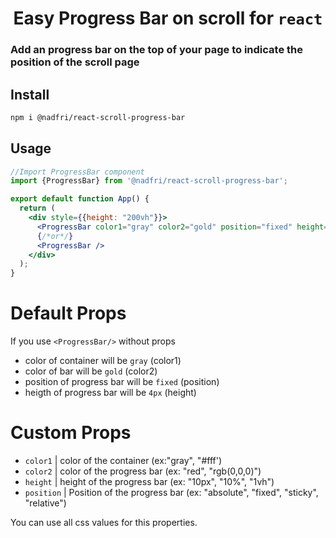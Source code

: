 # <center>Easy Progress Bar on scroll for ```react```</center>

### Add an progress bar on the top of your page to indicate the position of the scroll page

## Install
```bash
npm i @nadfri/react-scroll-progress-bar
```

## Usage
```jsx
//Import ProgressBar component
import {ProgressBar} from '@nadfri/react-scroll-progress-bar';

export default function App() {
  return (
    <div style={{height: "200vh"}}>
      <ProgressBar color1="gray" color2="gold" position="fixed" height="4px"/>
      {/*or*/}
      <ProgressBar />
    </div>
  );
}
```

# Default Props
If you use ```<ProgressBar/>``` without props
- color of container will be `gray` (color1)
- color of bar will be `gold` (color2)        
- position of progress bar will be `fixed` (position)
- heigth of progress bar will be `4px` (height)

# Custom Props
- `color1`   | color of the container (ex:"gray", "#fff')
- `color2`   | color of the progress bar (ex: "red", "rgb(0,0,0)")
- `height`   | height of the progress bar (ex: "10px", "10%", "1vh")
- `position` | Position of the progress bar (ex: "absolute", "fixed", "sticky", "relative")

You can use all css values for this properties.
